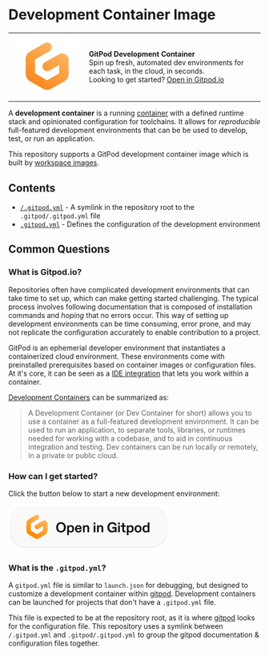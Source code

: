 # Development Container Image

<table style="width: 100%; border-style: none;">
<tr>
    <td style="width: 140px; text-align: center;">
        <a href="https://gitpod.io/#https://github.com/the-aeydr/aws-cfn-unique-resource-names">
            <img 
                width="128px"
                src="./images/logo.png"
                alt="gitpod organization logo"/>
        </a>
    </td>
    <td>
        <strong>GitPod Development Container</strong><br />
        Spin up fresh, automated dev environments for each task, in the cloud, in seconds.<br />
        Looking to get started? <a href="https://gitpod.io/#https://github.com/the-aeydr/aws-cfn-unique-resource-names">Open in Gitpod.io</a>
    </td>
</tr>
</table>

A **development container** is a running [container](https://www.gitpod.io/docs/configure/workspaces/workspace-image) with a defined runtime stack and opinionated configuration for toolchains. It allows for _reproducible_ full-featured development environments that can be be used to develop, test, or run an application.

This repository supports a GitPod development container image which is built by [workspace images](https://www.gitpod.io/docs/configure/workspaces/workspace-image).

## Contents
 
- [`/.gitpod.yml`](../.gitpod.yml) - A symlink in the repository root to the `.gitpod/.gitpod.yml` file
- [`.gitpod.yml`](.gitpod.yml) - Defines the configuration of the development environment

## Common Questions

### What is Gitpod.io?

Repositories often have complicated development environments that can take time to set up, which can make getting started challenging. The typical process involves following documentation that is composed of installation commands and _hoping_ that no errors occur. This way of setting up development environments can be time consuming, error prone, and may not replicate the configuration accurately to enable contribution to a project.

GitPod is an ephemerial developer environment that instantiates a containerized cloud environment. These environments come with preinstalled prerequisites based on container images or configuration files. At it's core, it can be seen as a [IDE integration](https://www.gitpod.io/docs/references/ides-and-editors) that lets you work within a container.

[Development Containers](https://containers.dev/) can be summarized as:

> A Development Container (or Dev Container for short) allows you to use a container as a full-featured development environment. It can be used to run an application, to separate tools, libraries, or runtimes needed for working with a codebase, and to aid in continuous integration and testing. Dev containers can be run locally or remotely, in a private or public cloud.

### How can I get started?

Click the button below to start a new development environment:

[![Open in Gitpod](./images/badge.svg)](https://gitpod.io/#https://github.com/the-aeydr/aws-cfn-unique-resource-names)

### What is the `.gitpod.yml`?

A `gitpod.yml` file is similar to `launch.json` for debugging, but designed to customize a development container within [gitpod](https://gitpod.io). Development containers can be launched for projects that don't have a `.gitpod.yml` file.

This file is expected to be at the repository root, as it is where [gitpod](https://www.gitpod.io/docs/references/gitpod-yml) looks for the configuration file. This repository uses a symlink between `/.gitpod.yml` and `.gitpod/.gitpod.yml` to group the gitpod documentation & configuration files together.